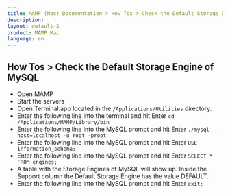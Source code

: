 ```yaml
---
title: MAMP (Mac) Documentation > How Tos > Check the Default Storage Engine of MySQL
description: 
layout: default-2
product: MAMP Mac
language: en
---
```


## How Tos > Check the Default Storage Engine of MySQL

- Open MAMP
- Start the servers
- Open Terminal.app located in the `/Applications/Utilities` directory.
- Enter the following line into the terminal and hit Enter 
   `cd /Applications/MAMP/Library/bin`
- Enter the following line into the MySQL prompt and hit Enter 
   `./mysql --host=localhost -u root -proot`
- Enter the following line into the MySQL prompt and hit Enter 
   `USE information_schema;`
- Enter the following line into the MySQL prompt and hit Enter 
   `SELECT * FROM engines;`
- A table with the Storage Engines of MySQL will show up. Inside the Support column the Default Storage Engine has the value DEFAULT.
- Enter the following line into the MySQL prompt and hit Enter 
   `exit;`
